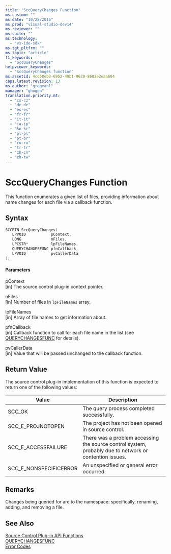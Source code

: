 ```yaml
---
title: "SccQueryChanges Function"
ms.custom: ""
ms.date: "10/28/2016"
ms.prod: "visual-studio-dev14"
ms.reviewer: ""
ms.suite: ""
ms.technology: 
  - "vs-ide-sdk"
ms.tgt_pltfrm: ""
ms.topic: "article"
f1_keywords: 
  - "SccQueryChanges"
helpviewer_keywords: 
  - "SccQueryChanges function"
ms.assetid: 4cd58eb3-6952-49b1-9620-8682e3eaa604
caps.latest.revision: 13
ms.author: "gregvanl"
manager: "ghogen"
translation.priority.mt: 
  - "cs-cz"
  - "de-de"
  - "es-es"
  - "fr-fr"
  - "it-it"
  - "ja-jp"
  - "ko-kr"
  - "pl-pl"
  - "pt-br"
  - "ru-ru"
  - "tr-tr"
  - "zh-cn"
  - "zh-tw"
---
```

# SccQueryChanges Function
This function enumerates a given list of files, providing information about name changes for each file via a callback function.  
  
## Syntax  
  
```cpp  
SCCRTN SccQueryChanges(  
   LPVOID           pContext,  
   LONG             nFiles,  
   LPCSTR*          lpFileNames,  
   QUERYCHANGESFUNC pfnCallback,  
   LPVOID           pvCallerData  
);  
```  
  
#### Parameters  
 pContext  
 [in] The source control plug-in context pointer.  
  
 nFiles  
 [in] Number of files in `lpFileNames` array.  
  
 lpFileNames  
 [in] Array of file names to get information about.  
  
 pfnCallback  
 [in] Callback function to call for each file name in the list (see [QUERYCHANGESFUNC](../extensibility/querychangesfunc.md) for details).  
  
 pvCallerData  
 [in] Value that will be passed unchanged to the callback function.  
  
## Return Value  
 The source control plug-in implementation of this function is expected to return one of the following values:  
  
|Value|Description|  
|-----------|-----------------|  
|SCC_OK|The query process completed successfully.|  
|SCC_E_PROJNOTOPEN|The project has not been opened in source control.|  
|SCC_E_ACCESSFAILURE|There was a problem accessing the source control system, probably due to network or contention issues.|  
|SCC_E_NONSPECIFICERROR|An unspecified or general error occurred.|  
  
## Remarks  
 Changes being queried for are to the namespace: specifically, renaming, adding, and removing a file.  
  
## See Also  
 [Source Control Plug-in API Functions](../extensibility/source-control-plug-in-api-functions.md)   
 [QUERYCHANGESFUNC](../extensibility/querychangesfunc.md)   
 [Error Codes](../extensibility/error-codes.md)